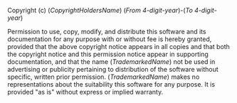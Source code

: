 Copyright (c) (_CopyrightHoldersName_) (_From 4-digit-year_)-(_To 4-digit-year_)

Permission to use, copy, modify, and distribute this software and
its documentation for any purpose with or without fee is hereby
granted, provided that the above copyright notice appears in all
copies and that both the copyright notice and this permission
notice appear in supporting documentation, and that the name
(_TrademarkedName_) not be used in advertising or publicity
pertaining to distribution of the software without specific,
written prior permission. (_TrademarkedName_) makes no
representations about the suitability this software for any
purpose. It is provided "as is" without express or implied
warranty.
